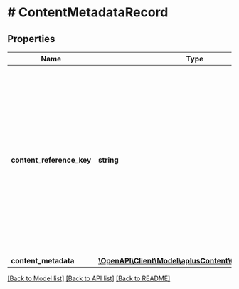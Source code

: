 # # ContentMetadataRecord

## Properties

Name | Type | Description | Notes
------------ | ------------- | ------------- | -------------
**content_reference_key** | **string** | A unique reference key for the A+ Content document. A content reference key cannot form a permalink and may change in the future. A content reference key is not guaranteed to match any A+ content identifier. |
**content_metadata** | [**\OpenAPI\Client\Model\aplusContent\ContentMetadata**](ContentMetadata.md) |  |

[[Back to Model list]](../../README.md#models) [[Back to API list]](../../README.md#endpoints) [[Back to README]](../../README.md)
